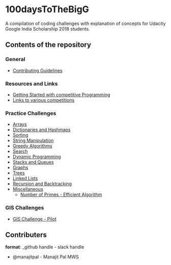 # 100daysToTheBigG

A compilation of coding challenges with explanation of concepts for Udacity Google India Scholarship 2018 students.



## Contents of the repository


### General
* [Contributing Guidelines](Contributing.md)

### Resources and Links
* [Getting Started with competitive Programming](External%20Resources/Getting%20Started.md)
* [Links to various competitions](External%20Resources/Competitions.md)

### Practice Challenges
* [Arrays](Arrays/)
* [Dictionaries and Hashmaps](Dictionaries%20and%20Hashmaps/)
* [Sorting](Sorting/)
* [String Manipulation](String%20Manipulation/)
* [Greedy Algorithms](Greedy%20Algorithms/)
* [Search](Search/)
* [Dynamic Programming](Dynamic%20Programming)
* [Stacks and Queues](Stacks%20and%20Queues/)
* [Graphs](Graphs/)
* [Trees](Trees/)
* [Linked Lists](Linked%20Lists/)
* [Recursion and Backtracking](Recursion%20and%20Backtracking)
* [Miscellaneous](Miscellaneous/)
    * [Number of Primes - Efficient Algorithm](Miscellaneous/Mogu%20Loves%20Numbers%20-%20Hackerearth)

### GIS Challenges
* [GIS Challenge - Pilot](GIS/Episode1)

## Contributers
**format**: _github handle - slack handle

* @manajitpal - Manajit Pal MWS
